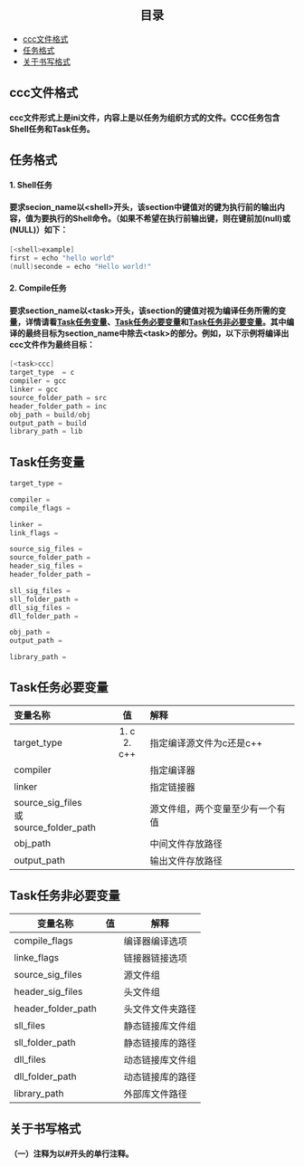 ## <div align="center">目录</div> 
- [ccc文件格式](#ccc文件格式)
- [任务格式](#任务格式)
- [关于书写格式](#关于书写格式)

## ccc文件格式
#### ccc文件形式上是ini文件，内容上是以任务为组织方式的文件。CCC任务包含Shell任务和Task任务。

## 任务格式
#### 1. Shell任务
#### 要求secion_name以\<shell>开头，该section中键值对的键为执行前的输出内容，值为要执行的Shell命令。（如果不希望在执行前输出键，则在键前加(null)或(NULL)）如下：
```c
[<shell>example]
first = echo "hello world"
(null)seconde = echo "Hello world!"
```

#### 2. Compile任务
#### 要求section_name以\<task>开头，该section的键值对视为编译任务所需的变量，详情请看[Task任务变量](#task任务变量)、[Task任务必要变量](#task任务必要变量)和[Task任务非必要变量](#task任务非必要变量)。其中编译的最终目标为section_name中除去\<task>的部分。例如，以下示例将编译出ccc文件作为最终目标：
```c
[<task>ccc]
target_type  = c
compiler = gcc
linker = gcc
source_folder_path = src
header_folder_path = inc
obj_path = build/obj
output_path = build
library_path = lib
```

## Task任务变量
```c
target_type =

compiler =
compile_flags = 

linker = 
link_flags =

source_sig_files = 
source_folder_path =
header_sig_files = 
header_folder_path =

sll_sig_files = 
sll_folder_path = 
dll_sig_files = 
dll_folder_path =

obj_path =
output_path =

library_path =
```
## Task任务必要变量
|变量名称|值|解释|
|:-|:-:|:-|
|target_type|1. c<br>2. c++|指定编译源文件为c还是c++|
|compiler||指定编译器|
|linker||指定链接器|
|source_sig_files<br>或source_folder_path||源文件组，两个变量至少有一个有值|
|obj_path||中间文件存放路径|
|output_path||输出文件存放路径|

## Task任务非必要变量
|变量名称|值|解释|
|-|-|-|
|compile_flags||编译器编译选项|
|linke_flags||链接器链接选项|
|source_sig_files||源文件组|
|header_sig_files||头文件组|
|header_folder_path||头文件文件夹路径|
|sll_files||静态链接库文件组|
|sll_folder_path||静态链接库的路径|
|dll_files||动态链接库文件组|
|dll_folder_path||动态链接库的路径|
|library_path||外部库文件路径|


## 关于书写格式
#### （一）注释为以#开头的单行注释。
